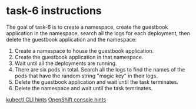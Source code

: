 # task-6 instructions

The goal of task-6 is to create a namespace, create the guestbook application in the namespace, search all the logs for each deployment, then delete the guestbook application and the namespace:

1. Create a namespace to house the guestbook application.
2. Create the guestbook application in that namespace.
3. Wait until all the deployments are running.
4. There are six pods in total. Search all the logs to find the names of the pods that have the random string "magic key" in their logs. 
5. Delete the guestbook application and wait until the task terminates.
6. Delete the namespace and wait until the task temrinates.

[kubectl CLI hints](https://github.com/ux-studies/summer-2021/blob/main/studies/study-0/tasks/hints/task-6-hint.md)
[OpenShift console hints](https://github.com/ux-studies/summer-2021/blob/main/studies/study-0/tasks/hints/task-6-openshift-hint.md)
